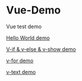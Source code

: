 # Vue-Demo
Vue test demo

[Hello World demo](#)

[V-if & v-else & v-show demo](#)

[v-for demo](#)

[v-text demo](#)
